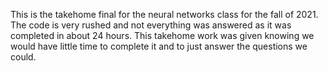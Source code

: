 This is the takehome final for the neural networks class for the fall of 2021. The code is very rushed and not everything was answered as it was completed in about 24 hours. This takehome work was given knowing we would have little time to complete it and to just answer the questions we could. 
